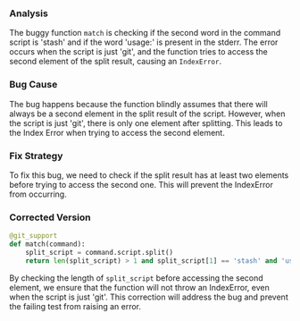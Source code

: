 ### Analysis
The buggy function `match` is checking if the second word in the command script is 'stash' and if the word 'usage:' is present in the stderr. The error occurs when the script is just 'git', and the function tries to access the second element of the split result, causing an `IndexError`.

### Bug Cause
The bug happens because the function blindly assumes that there will always be a second element in the split result of the script. However, when the script is just 'git', there is only one element after splitting. This leads to the Index Error when trying to access the second element.

### Fix Strategy
To fix this bug, we need to check if the split result has at least two elements before trying to access the second one. This will prevent the IndexError from occurring.

### Corrected Version
```python
@git_support
def match(command):
    split_script = command.script.split()
    return len(split_script) > 1 and split_script[1] == 'stash' and 'usage:' in command.stderr
```

By checking the length of `split_script` before accessing the second element, we ensure that the function will not throw an IndexError, even when the script is just 'git'. This correction will address the bug and prevent the failing test from raising an error.